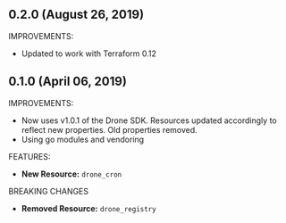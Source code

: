 ## 0.2.0 (August 26, 2019)

IMPROVEMENTS:

* Updated to work with Terraform 0.12

## 0.1.0 (April 06, 2019)

IMPROVEMENTS:

* Now uses v1.0.1 of the Drone SDK.  Resources updated accordingly to reflect new properties.  Old properties removed.
* Using go modules and vendoring

FEATURES:

* **New Resource:** `drone_cron`

BREAKING CHANGES

* **Removed Resource:** `drone_registry`
